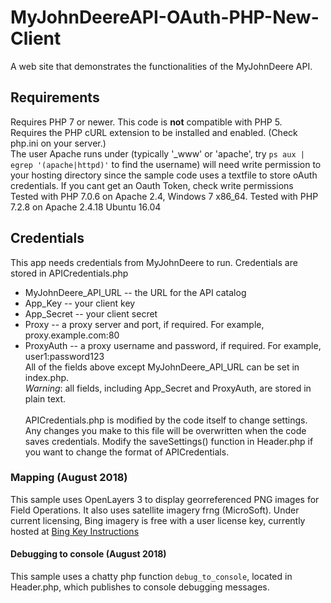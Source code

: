﻿# MyJohnDeereAPI-OAuth-PHP-New-Client
A web site that demonstrates the functionalities of the MyJohnDeere API.


## Requirements
Requires PHP 7 or newer.  This code is **not** compatible with PHP 5.<br>
Requires the PHP cURL extension to be installed and enabled.  (Check php.ini on your server.)<br>
The user Apache runs under (typically '_www' or 'apache', try `ps aux | egrep '(apache|httpd)'` to find the username) will need write permission to your hosting directory since the sample code uses a textfile to store oAuth credentials.  If you cant get an Oauth Token, check write permissions<br>
Tested with PHP 7.0.6 on Apache 2.4, Windows 7 x86_64.
Tested with PHP 7.2.8 on Apache 2.4.18 Ubuntu 16.04


## Credentials
This app needs credentials from MyJohnDeere to run.  Credentials are stored in APICredentials.php
 * MyJohnDeere_API_URL -- the URL for the API catalog
 * App_Key -- your client key
 * App_Secret -- your client secret
 * Proxy -- a proxy server and port, if required.  For example, proxy.example.com:80
 * ProxyAuth -- a proxy username and password, if required.  For example, user1:password123<br>
All of the fields above except MyJohnDeere_API_URL can be set in index.php.<br>
*Warning*: all fields, including App_Secret and ProxyAuth, are stored in plain text.<br><br>
APICredentials.php is modified by the code itself to change settings.  Any changes you make to this file will be overwritten when the code saves credentials.  Modify the saveSettings() function in Header.php if you want to change the format of APICredentials.


### Mapping (August 2018)
This sample uses OpenLayers 3 to display georreferenced PNG images for Field Operations.
It also uses satellite imagery frng (MicroSoft).  Under current licensing, Bing imagery is free with a user license key, currently hosted at
<a href=”https://msdn.microsoft.com/en-us/library/ff428642.aspx”>Bing Key Instructions</a>


#### Debugging to console (August 2018)
This sample uses a chatty php function `debug_to_console`, located in Header.php, which publishes to console debugging messages.


